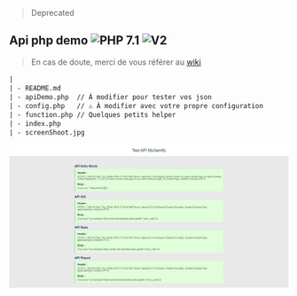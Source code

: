> Deprecated

## Api php demo ![PHP 7.1](https://img.shields.io/badge/PHP-7.1-blue.svg) ![V2](https://img.shields.io/badge/GamifyAPI-V1-red.svg)
> En cas de doute, merci de vous référer au [wiki](https://github.com/MyGamify/apiV2/wiki)


````
|
| - README.md
| - apiDemo.php  // À modifier pour tester vos json
| - config.php   // ⚠ À modifier avec votre propre configuration
| - function.php // Quelques petits helper
| - index.php
| - screenShoot.jpg
````

![screenShoot.jpg](/screenShoot.jpg)
